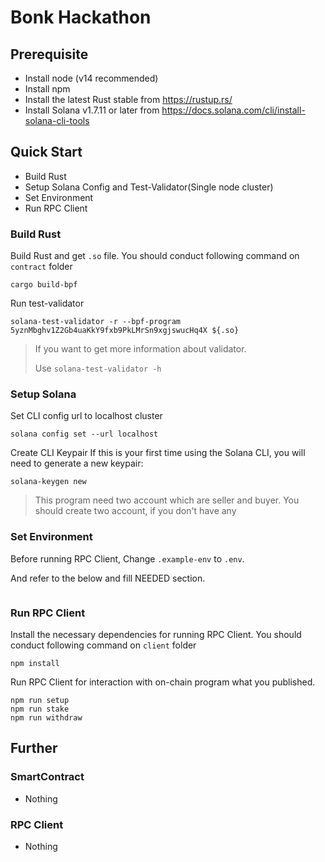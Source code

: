 # Bonk Hackathon

<p><p>

## Prerequisite

- Install node (v14 recommended)
- Install npm
- Install the latest Rust stable from https://rustup.rs/
- Install Solana v1.7.11 or later from https://docs.solana.com/cli/install-solana-cli-tools

## Quick Start

- Build Rust
- Setup Solana Config and Test-Validator(Single node cluster)
- Set Environment
- Run RPC Client

### Build Rust

Build Rust and get `.so` file. You should conduct following command on `contract` folder

```
cargo build-bpf
```

Run test-validator

```
solana-test-validator -r --bpf-program 5yznMbghv1Z2Gb4uaKkY9fxb9PkLMrSn9xgjswucHq4X ${.so}
```

> If you want to get more information about validator. <p>
> Use `solana-test-validator -h`

### Setup Solana

Set CLI config url to localhost cluster

```
solana config set --url localhost
```

Create CLI Keypair
If this is your first time using the Solana CLI, you will need to generate a new keypair:

```
solana-keygen new
```

> This program need two account which are seller and buyer. You should create two account, if you don't have any

### Set Environment

Before running RPC Client, Change `.example-env` to `.env`.<p>
And refer to the below and fill NEEDED section.

```

```

### Run RPC Client

Install the necessary dependencies for running RPC Client. You should conduct following command on `client` folder

```
npm install
```

Run RPC Client for interaction with on-chain program what you published.

```
npm run setup
npm run stake
npm run withdraw
```

## Further

### SmartContract

- Nothing

### RPC Client

- Nothing
